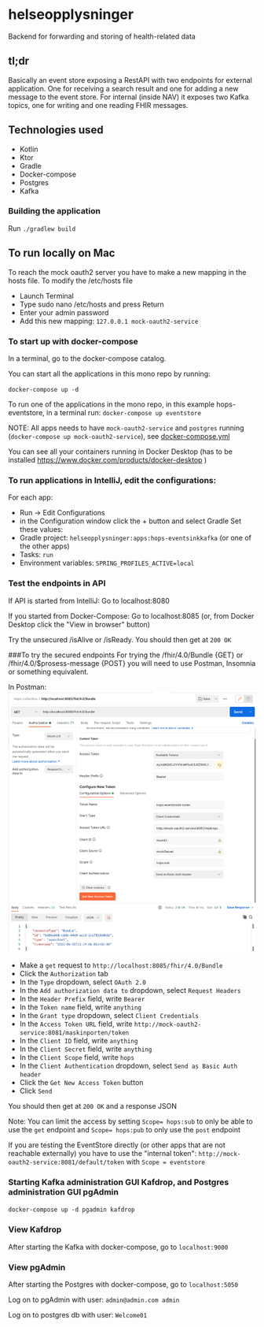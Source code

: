 # helseopplysninger
Backend for forwarding and storing of health-related data

## tl;dr
Basically an event store exposing a RestAPI with two endpoints for external application. 
One for receiving a search result and one for adding a new message to the event store.
For internal (inside NAV) it exposes two Kafka topics, one for writing and one reading FHIR messages.

## Technologies used
* Kotlin
* Ktor
* Gradle
* Docker-compose
* Postgres
* Kafka

### Building the application
Run `./gradlew build`

## To run locally on Mac
To reach the mock oauth2 server you have to make a new mapping in the hosts file.
To modify the /etc/hosts file
* Launch Terminal
* Type sudo nano /etc/hosts and press Return
* Enter your admin password
* Add this new mapping: `127.0.0.1 mock-oauth2-service`

### To start up with docker-compose
In a terminal, go to the docker-compose catalog.

You can start all the applications in this mono repo by running:

`docker-compose up -d` 

To run one of the applications in the mono repo, in this example hops-eventstore, 
in a terminal run: `docker-compose up eventstore`

NOTE: All apps needs to have `mock-oauth2-service` and `postgres` 
running (`docker-compose up mock-oauth2-service`), see [docker-compose.yml](./docker-compose/docker-compose.yml)


You can see all your containers running in Docker Desktop 
(has to be installed https://www.docker.com/products/docker-desktop )
 
### To run applications in IntelliJ, edit the configurations:
For each app:
* Run -> Edit Configurations
* in the Configuration window click the + button and select Gradle
Set these values:
* Gradle project: `helseopplysninger:apps:hops-eventsinkkafka` (or one of the other apps)
* Tasks: `run`
* Environment variables: `SPRING_PROFILES_ACTIVE=local`

### Test the endpoints in API
If API is started from IntelliJ: Go to localhost:8080

If you started from Docker-Compose: Go to localhost:8085 (or, from Docker Desktop click the "View in browser" button)

Try the unsecured /isAlive or /isReady.
You should then get at `200 OK`

###To try the secured endpoints 
For trying the /fhir/4.0/Bundle {GET} or /fhir/4.0/$prosess-message {POST}
you will need to use Postman, Insomnia or something equivalent.

In Postman: ![screen dump](./doc/PostmanDump.png)

* Make a `get` request to `http://localhost:8085/fhir/4.0/Bundle`
* Click the `Authorization` tab
* In the `Type` dropdown, select `OAuth 2.0`
* In the `Add authorization data to` dropdown, select `Request Headers`
* In the `Header Prefix` field, write `Bearer`
* In the `Token name` field, write `anything`
* In the `Grant type` dropdown, select `Client Credentials`
* In the `Access Token URL` field, write `http://mock-oauth2-service:8081/maskinporten/token`
* In the `Client ID` field, write `anything`
* In the `Client Secret` field, write `anything`
* In the `Client Scope` field, write `hops`
* In the `Client Authentication` dropdown, select `Send as Basic Auth header`
* Click the `Get New Access Token` button
* Click `Send`

You should then get at `200 OK` and a response JSON

Note: You can limit the access by setting `Scope= hops:sub` to only be able to use the `get` endpoint
and `Scope= hops:pub` to only use the `post` endpoint

If you are testing the EventStore directly 
(or other apps that are not reachable externally) you have to use the "internal token":
`http://mock-oauth2-service:8081/default/token` with `Scope = eventstore`

### Starting Kafka administration GUI Kafdrop, and Postgres administration GUI pgAdmin
`docker-compose up -d pgadmin kafdrop`

### View Kafdrop
After starting the Kafka with docker-compose, go to `localhost:9000`

### View pgAdmin
After starting the Postgres with docker-compose, go to `localhost:5050`

Log on to pgAdmin with user: `admin@admin.com admin`

Log on to postgres db with user: `Welcome01`

